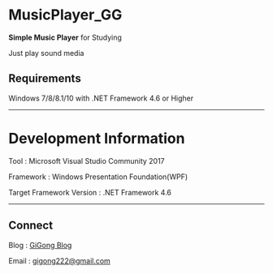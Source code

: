 # MusicPlayer_GG
**Simple Music Player** for Studying

Just play sound media


## Requirements
Windows 7/8/8.1/10 with .NET Framework 4.6 or Higher

***

# Development Information
Tool : Microsoft Visual Studio Community 2017

Framework : Windows Presentation Foundation(WPF)

Target Framework Version : .NET Framework 4.6

*** 

## Connect
Blog : <a href="http://gigong.cf" target="_blank">GiGong Blog</a>

Email : <gigong222@gmail.com>

